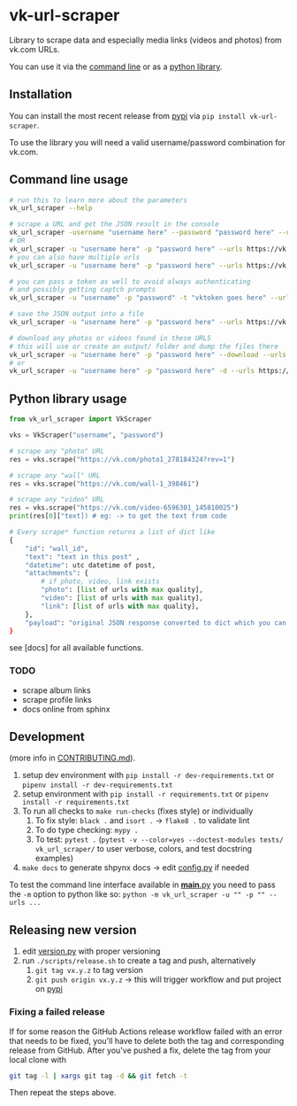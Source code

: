 # vk-url-scraper
Library to scrape data and especially media links (videos and photos) from vk.com URLs.

You can use it via the [command line](#command-line-usage) or as a [python library](#python-library-usage).

## Installation
You can install the most recent release from [pypi](https://pypi.org/project/vk-url-scraper/) via `pip install vk-url-scraper`.

To use the library you will need a valid username/password combination for vk.com. 

## Command line usage
```bash
# run this to learn more about the parameters
vk_url_scraper --help

# scrape a URL and get the JSON result in the console
vk_url_scraper -username "username here" --password "password here" --urls https://vk.com/wall12345_6789
# OR
vk_url_scraper -u "username here" -p "password here" --urls https://vk.com/wall12345_6789
# you can also have multiple urls
vk_url_scraper -u "username here" -p "password here" --urls https://vk.com/wall12345_6789 https://vk.com/photo-12345_6789 https://vk.com/video12345_6789

# you can pass a token as well to avoid always authenticating 
# and possibly getting captch prompts
vk_url_scraper -u "username" -p "password" -t "vktoken goes here" --urls https://vk.com/wall12345_6789

# save the JSON output into a file
vk_url_scraper -u "username here" -p "password here" --urls https://vk.com/wall12345_6789 > output.json

# download any photos or videos found in these URLS
# this will use or create an output/ folder and dump the files there
vk_url_scraper -u "username here" -p "password here" --download --urls https://vk.com/wall12345_6789
# or
vk_url_scraper -u "username here" -p "password here" -d --urls https://vk.com/wall12345_6789
```

## Python library usage
```python
from vk_url_scraper import VkScraper

vks = VkScraper("username", "password")

# scrape any "photo" URL
res = vks.scrape("https://vk.com/photo1_278184324?rev=1")

# scrape any "wall" URL
res = vks.scrape("https://vk.com/wall-1_398461")

# scrape any "video" URL
res = vks.scrape("https://vk.com/video-6596301_145810025")
print(res[0]["text]) # eg: -> to get the text from code
```

```python
# Every scrape* function returns a list of dict like
{
	"id": "wall_id",
	"text": "text in this post" ,
	"datetime": utc datetime of post,
	"attachments": {
		# if photo, video, link exists
		"photo": [list of urls with max quality],
		"video": [list of urls with max quality],
		"link": [list of urls with max quality],
	},
	"payload": "original JSON response converted to dict which you can parse for more data
}
```

see [docs] for all available functions. 

### TODO
* scrape album links
* scrape profile links
* docs online from sphinx

## Development
(more info in [CONTRIBUTING.md](CONTRIBUTING.md)).

1. setup dev environment with `pip install -r dev-requirements.txt` or `pipenv install -r dev-requirements.txt`
1. setup environment with `pip install -r requirements.txt` or `pipenv install -r requirements.txt`
2. To run all checks to `make run-checks` (fixes style) or individually
   1. To fix style: `black .` and `isort .` -> `flake8 .` to validate lint
   2. To do type checking: `mypy .`
   3. To test: `pytest .` (`pytest -v --color=yes --doctest-modules tests/ vk_url_scraper/` to user verbose, colors, and test docstring examples)
3. `make docs` to generate shpynx docs -> edit [config.py](docs/source/conf.py) if needed

To test the command line interface available in [__main__.py](__vk_url_scraper/__main__.py) you need to pass the `-m` option to python like so: `python -m vk_url_scraper -u "" -p "" --urls ...`


## Releasing new version
1. edit [version.py](vk_url_scraper/version.py) with proper versioning
2. run `./scripts/release.sh` to create a tag and push, alternatively
   1. `git tag vx.y.z` to tag version
   2. `git push origin vx.y.z` -> this will trigger workflow and put project on [pypi](https://pypi.org/project/vk-url-scraper/)

### Fixing a failed release

If for some reason the GitHub Actions release workflow failed with an error that needs to be fixed, you'll have to delete both the tag and corresponding release from GitHub. After you've pushed a fix, delete the tag from your local clone with

```bash
git tag -l | xargs git tag -d && git fetch -t
```

Then repeat the steps above.